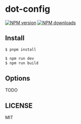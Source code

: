 # dot-config

[![NPM version](https://img.shields.io/npm/v/dot-config.svg?style=flat)](https://npmjs.org/package/dot-config)
[![NPM downloads](http://img.shields.io/npm/dm/dot-config.svg?style=flat)](https://npmjs.org/package/dot-config)

## Install

```bash
$ pnpm install
```

```bash
$ npm run dev
$ npm run build
```

## Options

TODO

## LICENSE

MIT
